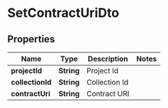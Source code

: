 

# SetContractUriDto


## Properties

| Name | Type | Description | Notes |
|------------ | ------------- | ------------- | -------------|
|**projectId** | **String** | Project Id |  |
|**collectionId** | **String** | Collection Id |  |
|**contractUri** | **String** | Contract URI |  |



